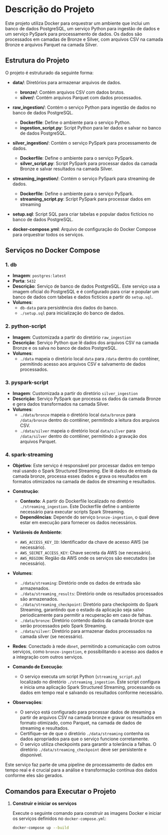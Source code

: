 # Descrição do Projeto

Este projeto utiliza Docker para orquestrar um ambiente que inclui um banco de dados PostgreSQL, um serviço Python para ingestão de dados e um serviço PySpark para processamento de dados. Os dados são processados em camadas de Bronze e Silver, com arquivos CSV na camada Bronze e arquivos Parquet na camada Silver.

## Estrutura do Projeto

O projeto é estruturado da seguinte forma:

- **data/**: Diretórios para armazenar arquivos de dados.
  - **bronze/**: Contém arquivos CSV com dados brutos.
  - **silver/**: Contém arquivos Parquet com dados processados.

- **raw_ingestion/**: Contém o serviço Python para ingestão de dados no banco de dados PostgreSQL.
  - **Dockerfile**: Define o ambiente para o serviço Python.
  - **ingestion_script.py**: Script Python para ler dados e salvar no banco de dados PostgreSQL.

- **silver_ingestion/**: Contém o serviço PySpark para processamento de dados.
  - **Dockerfile**: Define o ambiente para o serviço PySpark.
  - **silver_script.py**: Script PySpark para processar dados da camada Bronze e salvar resultados na camada Silver.

- **streaming_ingestion/**: Contém o serviço PySpark para streaming de dados.
  - **Dockerfile**: Define o ambiente para o serviço PySpark.
  - **streaming_script.py**: Script PySpark para processar dados em streaming

- **setup.sql**: Script SQL para criar tabelas e popular dados fictícios no banco de dados PostgreSQL.

- **docker-compose.yml**: Arquivo de configuração do Docker Compose para orquestrar todos os serviços.

## Serviços no Docker Compose

### 1. db

- **Imagem**: `postgres:latest`
- **Porta**: `5432`
- **Descrição**: Serviço de banco de dados PostgreSQL. Este serviço usa a imagem oficial do PostgreSQL e é configurado para criar e popular um banco de dados com tabelas e dados fictícios a partir do `setup.sql`.
- **Volumes**:
  - `db-data` para persistência dos dados do banco.
  - `./setup.sql` para inicialização do banco de dados.

### 2. python-script

- **Imagem**: Customizada a partir do diretório `raw_ingestion`
- **Descrição**: Serviço Python que lê dados dos arquivos CSV na camada Bronze e os salva no banco de dados PostgreSQL.
- **Volumes**:
  - `./data` mapeia o diretório local `data` para `/data` dentro do contêiner, permitindo acesso aos arquivos CSV e salvamento de dados processados.

### 3. pyspark-script

- **Imagem**: Customizada a partir do diretório `silver_ingestion`
- **Descrição**: Serviço PySpark que processa os dados da camada Bronze e gera dados transformados na camada Silver.
- **Volumes**:
  - `./data/bronze` mapeia o diretório local `data/bronze` para `/data/bronze` dentro do contêiner, permitindo a leitura dos arquivos CSV.
  - `./data/silver` mapeia o diretório local `data/silver` para `/data/silver` dentro do contêiner, permitindo a gravação dos arquivos Parquet.

### 4. spark-streaming

- **Objetivo**: Este serviço é responsável por processar dados em tempo real usando o Spark Structured Streaming. Ele lê dados de entrada da camada bronze, processa esses dados e grava os resultados em formatos otimizados na camada de dados de streaming e resultados.

- **Construção**:
  - **Contexto**: A partir do Dockerfile localizado no diretório `./streaming_ingestion`. Este Dockerfile define o ambiente necessário para executar scripts Spark Streaming.
  - **Dependências**: Depende do serviço `bronze-ingestion`, o qual deve estar em execução para fornecer os dados necessários.

- **Variáveis de Ambiente**:
  - `AWS_ACCESS_KEY_ID`: Identificador da chave de acesso AWS (se necessário).
  - `AWS_SECRET_ACCESS_KEY`: Chave secreta da AWS (se necessário).
  - `AWS_REGION`: Região da AWS onde os serviços são executados (se necessário).

- **Volumes**:
  - `./data/streaming`: Diretório onde os dados de entrada são armazenados.
  - `./data/streaming_results`: Diretório onde os resultados processados são armazenados.
  - `./data/streaming_checkpoint`: Diretório para checkpoints do Spark Streaming, garantindo que o estado da aplicação seja salvo periodicamente para permitir a recuperação em caso de falhas.
  - `./data/bronze`: Diretório contendo dados da camada bronze que serão processados pelo Spark Streaming.
  - `./data/silver`: Diretório para armazenar dados processados na camada silver (se necessário).

- **Redes**: Conectado à rede `dbnet`, permitindo a comunicação com outros serviços, como `bronze-ingestion`, e possibilitando o acesso aos dados e a integração com outros serviços.

- **Comando de Execução**:
  - O serviço executa um script Python (`streaming_script.py`) localizado no diretório `./streaming_ingestion`. Este script configura e inicia uma aplicação Spark Structured Streaming, processando os dados em tempo real e salvando os resultados conforme necessário.

- **Observações**:
  - O serviço está configurado para processar dados de streaming a partir de arquivos CSV na camada bronze e gravar os resultados em formato otimizado, como Parquet, na camada de dados de streaming e resultados.
  - Certifique-se de que o diretório `./data/streaming` contenha os dados apropriados para que o serviço funcione corretamente.
  - O serviço utiliza checkpoints para garantir a tolerância a falhas. O diretório `./data/streaming_checkpoint` deve ser persistente e disponível.

Este serviço faz parte de uma pipeline de processamento de dados em tempo real e é crucial para a análise e transformação contínua dos dados conforme eles são gerados.


## Comandos para Executar o Projeto

1. **Construir e iniciar os serviços**

   Execute o seguinte comando para construir as imagens Docker e iniciar os serviços definidos no `docker-compose.yml`:

   ```bash
   docker-compose up --build
